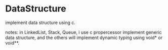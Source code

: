 # DataStructure

implement data structure using c.

notes:
  in LinkedList, Stack, Queue, i use c propercessor implement generic data structure, 
  and the others will implement dynamic typing using void* or void**.
